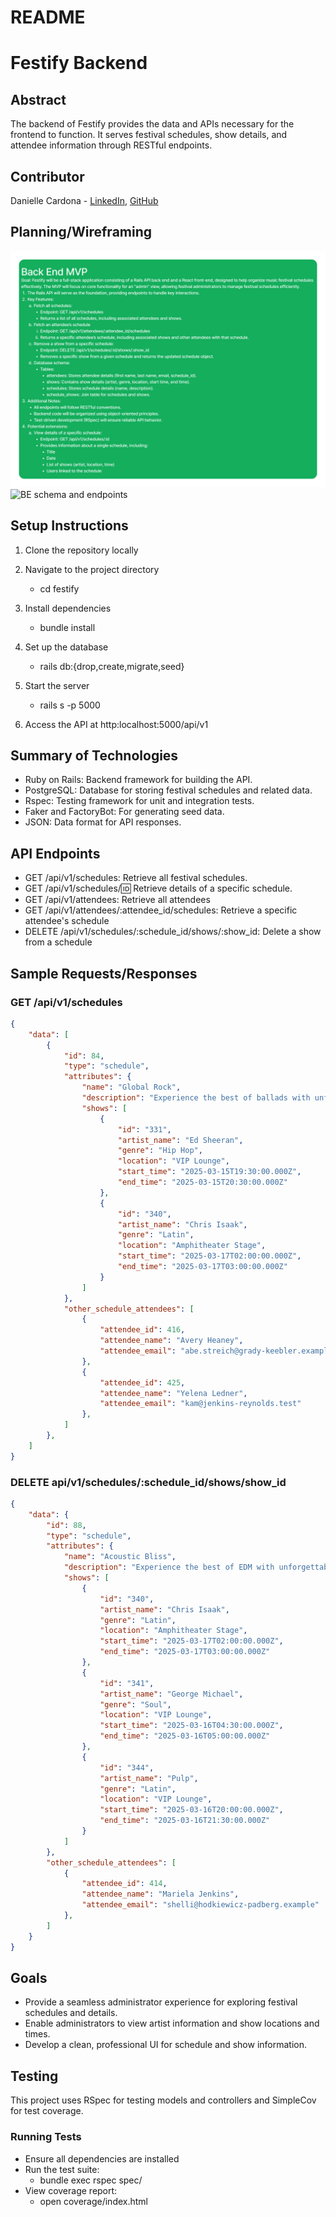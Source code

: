# README

# Festify Backend

## Abstract
The backend of Festify provides the data and APIs necessary for the frontend to function. It serves festival schedules, show details, and attendee information through RESTful endpoints.

## Contributor
Danielle Cardona - [LinkedIn](https://www.linkedin.com/in/danielle-cardona-se/), [GitHub](https://github.com/dcardona23)

## Planning/Wireframing
![Back End MVP](images/beMVP.png)
![BE schema and endpoints](images/schema.png)

## Setup Instructions

1. Clone the repository locally

2. Navigate to the project directory
    - cd festify

3. Install dependencies 
    - bundle install

4. Set up the database
    - rails db:{drop,create,migrate,seed}

5. Start the server
    - rails s -p 5000

6. Access the API at http:localhost:5000/api/v1

## Summary of Technologies
- Ruby on Rails: Backend framework for building the API.
- PostgreSQL: Database for storing festival schedules and related data.
- Rspec: Testing framework for unit and integration tests.
- Faker and FactoryBot: For generating seed data.
- JSON: Data format for API responses.

## API Endpoints
- GET /api/v1/schedules: Retrieve all festival schedules.
- GET /api/v1/schedules/:id: Retrieve details of a specific schedule.
- GET /api/v1/attendees: Retrieve all attendees
- GET /api/v1/attendees/:attendee_id/schedules: Retrieve a specific attendee's schedule
- DELETE /api/v1/schedules/:schedule_id/shows/:show_id: Delete a show from a schedule

## Sample Requests/Responses

### GET /api/v1/schedules
```json
{
    "data": [
        {
            "id": 84,
            "type": "schedule",
            "attributes": {
                "name": "Global Rock",
                "description": "Experience the best of ballads with unforgettable performances.",
                "shows": [
                    {
                        "id": "331",
                        "artist_name": "Ed Sheeran",
                        "genre": "Hip Hop",
                        "location": "VIP Lounge",
                        "start_time": "2025-03-15T19:30:00.000Z",
                        "end_time": "2025-03-15T20:30:00.000Z"
                    },
                    {
                        "id": "340",
                        "artist_name": "Chris Isaak",
                        "genre": "Latin",
                        "location": "Amphitheater Stage",
                        "start_time": "2025-03-17T02:00:00.000Z",
                        "end_time": "2025-03-17T03:00:00.000Z"
                    }
                ]
            },
            "other_schedule_attendees": [
                {
                    "attendee_id": 416,
                    "attendee_name": "Avery Heaney",
                    "attendee_email": "abe.streich@grady-keebler.example"
                },
                {
                    "attendee_id": 425,
                    "attendee_name": "Yelena Ledner",
                    "attendee_email": "kam@jenkins-reynolds.test"
                },
            ]
        },
    ]
}
```
### DELETE api/v1/schedules/:schedule_id/shows/show_id
```json
{
    "data": {
        "id": 88,
        "type": "schedule",
        "attributes": {
            "name": "Acoustic Bliss",
            "description": "Experience the best of EDM with unforgettable performances.",
            "shows": [
                {
                    "id": "340",
                    "artist_name": "Chris Isaak",
                    "genre": "Latin",
                    "location": "Amphitheater Stage",
                    "start_time": "2025-03-17T02:00:00.000Z",
                    "end_time": "2025-03-17T03:00:00.000Z"
                },
                {
                    "id": "341",
                    "artist_name": "George Michael",
                    "genre": "Soul",
                    "location": "VIP Lounge",
                    "start_time": "2025-03-16T04:30:00.000Z",
                    "end_time": "2025-03-16T05:00:00.000Z"
                },
                {
                    "id": "344",
                    "artist_name": "Pulp",
                    "genre": "Latin",
                    "location": "VIP Lounge",
                    "start_time": "2025-03-16T20:00:00.000Z",
                    "end_time": "2025-03-16T21:30:00.000Z"
                }
            ]
        },
        "other_schedule_attendees": [
            {
                "attendee_id": 414,
                "attendee_name": "Mariela Jenkins",
                "attendee_email": "shelli@hodkiewicz-padberg.example"
            },
        ]
    }
}
```

## Goals
- Provide a seamless administrator experience for exploring festival schedules and details.
- Enable administrators to view artist information and show locations and times.
- Develop a clean, professional UI for schedule and show information.

## Testing
This project uses RSpec for testing models and controllers and SimpleCov for test coverage. 

### Running Tests
- Ensure all dependencies are installed
- Run the test suite:
    - bundle exec rspec spec/
- View coverage report:
    - open coverage/index.html
